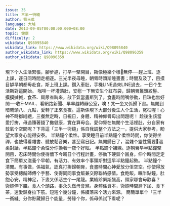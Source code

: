 ```yaml
---
issue: 35
title: 三半一衖縫
author: 劉玉蕉
language: 大埔
date: 2013-09-05T00:00:00.000+08:00
topic: 健康
difficulty: 2
wikidata: Q98095840
wikidata_link: https://www.wikidata.org/wiki/Q98095840
author_wikidata_link: https://www.wikidata.org/wiki/Q98096359
author_wikidata: Q98096359
---
```

現下个人生活緊張，腳步遽，打早一擘開目，斯像極樂个樣𫟧無停──趕上班、逐上課，逐日同時間走相逐。三光半夜毋睡，朝脣時頭斯睡晝晝；時間及及了，目摸目罅早朝都毋赴食，斯上班上課。鑽入車肚，手機LINE過來LINE過去，一日个生活斯對這開始。
咖啡一杯灌落肚，安慰一下無安生个紅布袋，歸朝脣鬞頭絞髻、摸摸搣搣，食茶、屙尿省䟘來，敨下氣當晝斯到了。食晝時間嘴停動，目珠也無好閒──收E‐MAIL、看網路新聞、早早趕轉辦公室，唉！凳一坐又係歸下晝。無閒到暗晡頭八、九點，愛轉了正來食夜。這斯係現下大部分後生人个生活，冤枉喔！心神不時挷緪緪，三餐無定時，日視日，身體、精神仰脣毋出問題呢！
趁後生該當愛打拚，毋過賺著錢了撇健康，實在算毋合。愛仰脣在無閒个生活裡肚，分自家有敨氣个空間呢？下背這「三半一衖縫」係自我調整个方法之一，提供大家參考，盼望大家身心能得安泰。
半點鐘个柔性。享受睡目前半點鐘个柔性時間，你使得坐禪，也使得看雜書、聽放鬆音樂，甚至寫日記。無閒歸日了，混雜个靈性需要𫣆溫柔對話，半點鐘个柔性分你換著一夜个好眠。
半點鐘个襛線。逐朝脣早半點鐘擘開目，忍床時間你使得愐下今晡日个行程計畫，停動下硬鉸个圓身。伸个時間定定食下簡單又滋養个早朝，有活力、有效率个事頭斯對這早半點鐘起勢。
半點鐘个清閒。有事做，係福氣，認真打拚歸朝脣，食晝時間心神愛放分佢空空。你使得放勢享受總餔師傅个手藝、使得同同事食飯兼交際聯絡感情。食飽飯，眠半點鐘，肚飽心安，精神足，下晝又係活生个一尾龍。業績跈緊斯飆高，頭家哪會毋歡喜？
衖縫伸下腰。食人个頭路，事永久做毋會煞。身體係資本，衖縫時間屙下尿、食下茶，還愛歸身拉下筋。短短个幾分鐘，係續落來个活力來源。
簡簡單單个「三半一衖縫」分你貯藏歸日个能量，勞碌个你，係毋係試下看呢？